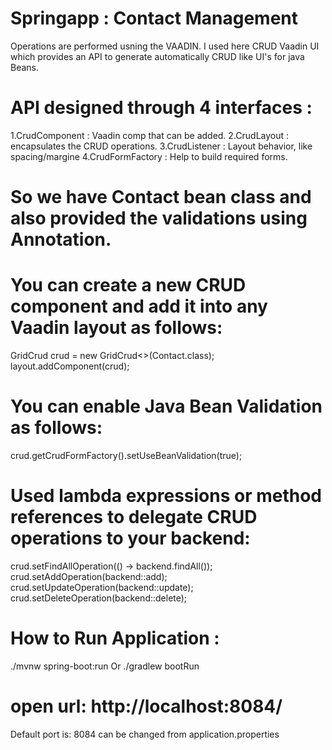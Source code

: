 # Springapp : Contact Management
Operations are performed usning the VAADIN. 
I used here CRUD Vaadin UI which provides an API to generate automatically CRUD like UI's for java Beans.

# API designed through 4 interfaces :
1.CrudComponent : Vaadin comp that can be added.
2.CrudLayout : encapsulates the CRUD operations.
3.CrudListener : Layout behavior, like spacing/margine
4.CrudFormFactory : Help to build required forms.



# So we have Contact bean class and also provided the validations using Annotation. 

# You can create a new CRUD component and add it into any Vaadin layout as follows:
GridCrud<Contact> crud = new GridCrud<>(Contact.class);
layout.addComponent(crud);

# You can enable Java Bean Validation as follows:
crud.getCrudFormFactory().setUseBeanValidation(true);

# Used lambda expressions or method references to delegate CRUD operations to your backend:
crud.setFindAllOperation(() -> backend.findAll());
crud.setAddOperation(backend::add);
crud.setUpdateOperation(backend::update);
crud.setDeleteOperation(backend::delete);


# How to Run Application : 

./mvnw spring-boot:run
Or
./gradlew bootRun
# open url: http://localhost:8084/
Default port is: 8084 can be changed from application.properties

